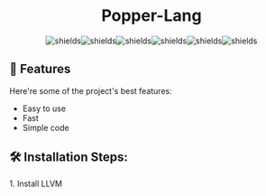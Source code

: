 <h1 align="center" id="title">Popper-Lang</h1>

<p align="center"><img src="https://img.shields.io/badge/Langage-Rust-blue?style=for-the-badge&amp;logo=rust&amp;logoColor=white" alt="shields"><img src="https://img.shields.io/github/stars/popper-lang/popper-compiler.svg?style=for-the-badge&amp;logo=github" alt="shields"><img src="https://img.shields.io/github/forks/popper-lang/popper-compiler.svg?style=for-the-badge&amp;logo=github" alt="shields"><img src="https://img.shields.io/github/issues/popper-lang/popper-compiler.svg?style=for-the-badge&amp;logo=github" alt="shields"><img src="https://img.shields.io/github/issues-pr/popper-lang/popper-compiler.svg?style=for-the-badge&amp;logo=github" alt="shields"><img src="https://img.shields.io/github/license/popper-lang/popper-compiler.svg?style=for-the-badge&amp;logo=gnu" alt="shields"></p>

  
  
<h2> 🧐 Features</h2>

Here're some of the project's best features:

*   Easy to use
*   Fast
*   Simple code

<h2>🛠️ Installation Steps:</h2>

<p>1. Install LLVM</p>
